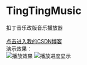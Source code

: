 # TingTingMusic
扣丁音乐改版音乐播放器<br>
<br>
[点击进入我的CSDN博客](http://blog.csdn.net/dt235201314/article/details/51367931 "鼠标悬停显示")
<br>
演示效果：<br>
![播放效果](http://img.blog.csdn.net/20160510022338543 "效果演示")
![播放进度显示](http://img.blog.csdn.net/20160511000257257 "效果演示") 
<br>
